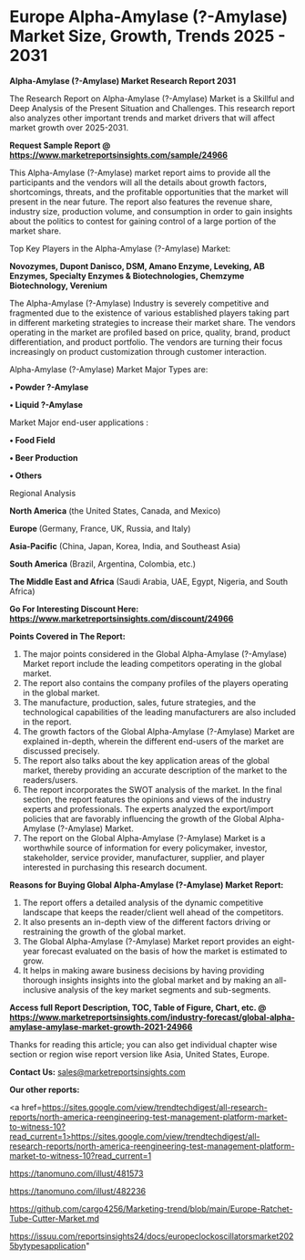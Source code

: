 # Europe Alpha-Amylase (?-Amylase) Market Size, Growth, Trends 2025 - 2031

<strong>Alpha-Amylase (?-Amylase) Market Research Report 2031</strong>

The Research Report on Alpha-Amylase (?-Amylase) Market is a Skillful and Deep Analysis of the Present Situation and Challenges. This research report also analyzes other important trends and market drivers that will affect market growth over 2025-2031.

<strong>Request Sample Report @ <a href=https://www.marketreportsinsights.com/sample/24966>https://www.marketreportsinsights.com/sample/24966</a></strong>

This Alpha-Amylase (?-Amylase) market report aims to provide all the participants and the vendors will all the details about growth factors, shortcomings, threats, and the profitable opportunities that the market will present in the near future. The report also features the revenue share, industry size, production volume, and consumption in order to gain insights about the politics to contest for gaining control of a large portion of the market share.

Top Key Players in the Alpha-Amylase (?-Amylase) Market:

<strong>Novozymes, Dupont Danisco, DSM, Amano Enzyme, Leveking, AB Enzymes, Specialty Enzymes & Biotechnologies, Chemzyme Biotechnology, Verenium</strong>

The Alpha-Amylase (?-Amylase) Industry is severely competitive and fragmented due to the existence of various established players taking part in different marketing strategies to increase their market share. The vendors operating in the market are profiled based on price, quality, brand, product differentiation, and product portfolio. The vendors are turning their focus increasingly on product customization through customer interaction.

Alpha-Amylase (?-Amylase) Market Major Types are:

<strong>• Powder ?-Amylase

• Liquid ?-Amylase</strong>

Market Major end-user applications :

<strong>• Food Field

• Beer Production

• Others</strong>

Regional Analysis

</u><strong><b>North America</b></strong> (the United States, Canada, and Mexico)

<strong><b>Europe </b></strong>(Germany, France, UK, Russia, and Italy)

<strong><b>Asia-Pacific</b></strong> (China, Japan, Korea, India, and Southeast Asia)

<strong><b>South America</b></strong> (Brazil, Argentina, Colombia, etc.)

<strong><b>The Middle East and Africa</b></strong> (Saudi Arabia, UAE, Egypt, Nigeria, and South Africa)

<strong>Go For Interesting Discount Here: <a href=https://www.marketreportsinsights.com/discount/24966>https://www.marketreportsinsights.com/discount/24966</a></strong>

<strong>Points Covered in The Report:</strong>
<ol>
  <li>The major points considered in the Global Alpha-Amylase (?-Amylase) Market report include the leading competitors operating in the global market.</li>
  <li>The report also contains the company profiles of the players operating in the global market.</li>
  <li>The manufacture, production, sales, future strategies, and the technological capabilities of the leading manufacturers are also included in the report.</li>
  <li>The growth factors of the Global Alpha-Amylase (?-Amylase) Market are explained in-depth, wherein the different end-users of the market are discussed precisely.</li>
  <li>The report also talks about the key application areas of the global market, thereby providing an accurate description of the market to the readers/users.</li>
  <li>The report incorporates the SWOT analysis of the market. In the final section, the report features the opinions and views of the industry experts and professionals. The experts analyzed the export/import policies that are favorably influencing the growth of the Global Alpha-Amylase (?-Amylase) Market.</li>
  <li>The report on the Global Alpha-Amylase (?-Amylase) Market is a worthwhile source of information for every policymaker, investor, stakeholder, service provider, manufacturer, supplier, and player interested in purchasing this research document.</li>
</ol>
<strong>Reasons for Buying Global Alpha-Amylase (?-Amylase) Market Report:</strong>

<ol>
  <li>The report offers a detailed analysis of the dynamic competitive landscape that keeps the reader/client well ahead of the competitors.</li>
  <li>It also presents an in-depth view of the different factors driving or restraining the growth of the global market.</li>
  <li>The Global Alpha-Amylase (?-Amylase) Market report provides an eight-year forecast evaluated on the basis of how the market is estimated to grow.</li>
  <li>It helps in making aware business decisions by having providing thorough insights insights into the global market and by making an all-inclusive analysis of the key market segments and sub-segments.</li>
</ol>
<strong>Access full Report Description, TOC, Table of Figure, Chart, etc. @ <a href=https://www.marketreportsinsights.com/industry-forecast/global-alpha-amylase-amylase-market-growth-2021-24966>https://www.marketreportsinsights.com/industry-forecast/global-alpha-amylase-amylase-market-growth-2021-24966</a></strong>


Thanks for reading this article; you can also get individual chapter wise section or region wise report version like Asia, United States, Europe.

<strong>Contact Us:</strong>
sales@marketreportsinsights.com

<strong>Our other reports:</strong>

<a href=https://sites.google.com/view/trendtechdigest/all-research-reports/north-america-reengineering-test-management-platform-market-to-witness-10?read_current=1>https://sites.google.com/view/trendtechdigest/all-research-reports/north-america-reengineering-test-management-platform-market-to-witness-10?read_current=1</a>

<a href=https://tanomuno.com/illust/481573>https://tanomuno.com/illust/481573</a>

<a href=https://tanomuno.com/illust/482236>https://tanomuno.com/illust/482236</a>

<a href=https://github.com/cargo4256/Marketing-trend/blob/main/Europe-Ratchet-Tube-Cutter-Market.md>https://github.com/cargo4256/Marketing-trend/blob/main/Europe-Ratchet-Tube-Cutter-Market.md</a>

<a href=https://issuu.com/reportsinsights24/docs/europeclockoscillatorsmarket2025bytypesapplication>https://issuu.com/reportsinsights24/docs/europeclockoscillatorsmarket2025bytypesapplication</a>"
